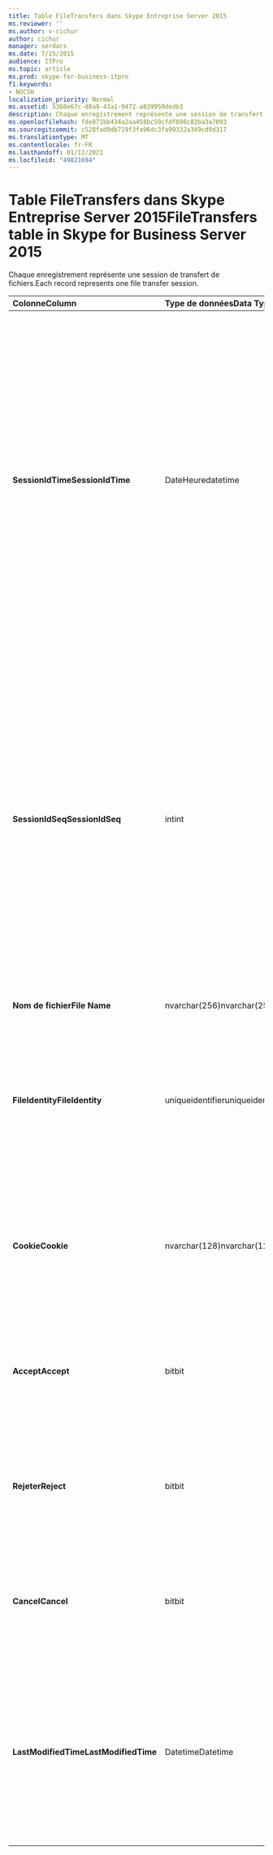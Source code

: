 ```yaml
---
title: Table FileTransfers dans Skype Entreprise Server 2015
ms.reviewer: ''
ms.author: v-cichur
author: cichur
manager: serdars
ms.date: 7/15/2015
audience: ITPro
ms.topic: article
ms.prod: skype-for-business-itpro
f1.keywords:
- NOCSH
localization_priority: Normal
ms.assetid: 5368e67c-d8a9-43a1-9472-a839950dedb3
description: Chaque enregistrement représente une session de transfert de fichiers.
ms.openlocfilehash: fde871bb434a2aa458bc59cfdf098c82ba3a7093
ms.sourcegitcommit: c528fad9db719f3fa96dc3fa99332a349cd9d317
ms.translationtype: MT
ms.contentlocale: fr-FR
ms.lasthandoff: 01/12/2021
ms.locfileid: "49821694"
---
```

# <a name="filetransfers-table-in-skype-for-business-server-2015"></a><span data-ttu-id="c8257-103">Table FileTransfers dans Skype Entreprise Server 2015</span><span class="sxs-lookup"><span data-stu-id="c8257-103">FileTransfers table in Skype for Business Server 2015</span></span>
 
<span data-ttu-id="c8257-104">Chaque enregistrement représente une session de transfert de fichiers.</span><span class="sxs-lookup"><span data-stu-id="c8257-104">Each record represents one file transfer session.</span></span>
  
|<span data-ttu-id="c8257-105">**Colonne**</span><span class="sxs-lookup"><span data-stu-id="c8257-105">**Column**</span></span>|<span data-ttu-id="c8257-106">**Type de données**</span><span class="sxs-lookup"><span data-stu-id="c8257-106">**Data Type**</span></span>|<span data-ttu-id="c8257-107">**Clé/Index**</span><span class="sxs-lookup"><span data-stu-id="c8257-107">**Key/Index**</span></span>|<span data-ttu-id="c8257-108">**Details**</span><span class="sxs-lookup"><span data-stu-id="c8257-108">**Details**</span></span>|
|:-----|:-----|:-----|:-----|
|<span data-ttu-id="c8257-109">**SessionIdTime**</span><span class="sxs-lookup"><span data-stu-id="c8257-109">**SessionIdTime**</span></span> <br/> |<span data-ttu-id="c8257-110">DateHeure</span><span class="sxs-lookup"><span data-stu-id="c8257-110">datetime</span></span>  <br/> |<span data-ttu-id="c8257-111">Primaire, étrangère</span><span class="sxs-lookup"><span data-stu-id="c8257-111">Primary, Foreign</span></span>  <br/> |<span data-ttu-id="c8257-112">Heure de la demande de session.</span><span class="sxs-lookup"><span data-stu-id="c8257-112">Time of session request.</span></span> <span data-ttu-id="c8257-113">Utilisée conjointement avec **SessionIdSeq** pour identifier de manière unique une session.</span><span class="sxs-lookup"><span data-stu-id="c8257-113">Used in conjunction with **SessionIdSeq** to uniquely identify a session.</span></span> <span data-ttu-id="c8257-114">Pour plus d’informations, voir le tableau Dialogs dans Skype Entreprise [Server 2015.](dialogs.md)</span><span class="sxs-lookup"><span data-stu-id="c8257-114">See the [Dialogs table in Skype for Business Server 2015](dialogs.md) for more information.</span></span> <br/> |
|<span data-ttu-id="c8257-115">**SessionIdSeq**</span><span class="sxs-lookup"><span data-stu-id="c8257-115">**SessionIdSeq**</span></span> <br/> |<span data-ttu-id="c8257-116">int</span><span class="sxs-lookup"><span data-stu-id="c8257-116">int</span></span>  <br/> |<span data-ttu-id="c8257-117">Primaire, étrangère</span><span class="sxs-lookup"><span data-stu-id="c8257-117">Primary, Foreign</span></span>  <br/> |<span data-ttu-id="c8257-118">Numéro d’ID pour identifier la session.</span><span class="sxs-lookup"><span data-stu-id="c8257-118">ID number to identify the session.</span></span> <span data-ttu-id="c8257-119">Utilisé conjointement avec **SessionIdTime** pour identifier de manière unique une session.</span><span class="sxs-lookup"><span data-stu-id="c8257-119">Used in conjunction with **SessionIdTime** to uniquely identify a session.</span></span> <span data-ttu-id="c8257-120">Pour plus d’informations, voir le tableau Dialogs dans Skype Entreprise [Server 2015.](dialogs.md)</span><span class="sxs-lookup"><span data-stu-id="c8257-120">See the [Dialogs table in Skype for Business Server 2015](dialogs.md) for more information.</span></span> <br/> |
|<span data-ttu-id="c8257-121">**Nom de fichier**</span><span class="sxs-lookup"><span data-stu-id="c8257-121">**File Name**</span></span> <br/> |<span data-ttu-id="c8257-122">nvarchar(256)</span><span class="sxs-lookup"><span data-stu-id="c8257-122">nvarchar(256)</span></span>  <br/> ||<span data-ttu-id="c8257-123">Nom du fichier.</span><span class="sxs-lookup"><span data-stu-id="c8257-123">Name of the file.</span></span>  <br/> |
|<span data-ttu-id="c8257-124">**FileIdentity**</span><span class="sxs-lookup"><span data-stu-id="c8257-124">**FileIdentity**</span></span> <br/> |<span data-ttu-id="c8257-125">uniqueidentifier</span><span class="sxs-lookup"><span data-stu-id="c8257-125">uniqueidentifier</span></span>  <br/> ||<span data-ttu-id="c8257-126">Identificateur unique permettant de différencier les transferts de fichiers concernant le même nom de fichier.</span><span class="sxs-lookup"><span data-stu-id="c8257-126">Unique identifier to distinguish between file transfers involving the same file name.</span></span>  <br/> |
|<span data-ttu-id="c8257-127">**Cookie**</span><span class="sxs-lookup"><span data-stu-id="c8257-127">**Cookie**</span></span> <br/> |<span data-ttu-id="c8257-128">nvarchar(128)</span><span class="sxs-lookup"><span data-stu-id="c8257-128">nvarchar(128)</span></span>  <br/> |<span data-ttu-id="c8257-129">Primaire</span><span class="sxs-lookup"><span data-stu-id="c8257-129">Primary</span></span>  <br/> |<span data-ttu-id="c8257-130">Utilisé pour identifier chaque message de suivi comme étant associé à celui-ci.</span><span class="sxs-lookup"><span data-stu-id="c8257-130">Used to identify every follow-up message as being associated with this one.</span></span>  <br/> |
|<span data-ttu-id="c8257-131">**Accept**</span><span class="sxs-lookup"><span data-stu-id="c8257-131">**Accept**</span></span> <br/> |<span data-ttu-id="c8257-132">bit</span><span class="sxs-lookup"><span data-stu-id="c8257-132">bit</span></span>  <br/> ||<span data-ttu-id="c8257-p103">Peut-être TRUE ou NULL. Si TRUE, alors Reject et Cancel seront NULL.</span><span class="sxs-lookup"><span data-stu-id="c8257-p103">Can be TRUE or NULL. If TRUE, then Reject and Cancel will be NULL.</span></span>  <br/> |
|<span data-ttu-id="c8257-135">**Rejeter**</span><span class="sxs-lookup"><span data-stu-id="c8257-135">**Reject**</span></span> <br/> |<span data-ttu-id="c8257-136">bit</span><span class="sxs-lookup"><span data-stu-id="c8257-136">bit</span></span>  <br/> ||<span data-ttu-id="c8257-p104">Peut-être TRUE ou NULL. Si TRUE, alors Accept et Cancel seront NULL.</span><span class="sxs-lookup"><span data-stu-id="c8257-p104">Can be TRUE or NULL. If TRUE, then Accept and Cancel will be NULL.</span></span>  <br/> |
|<span data-ttu-id="c8257-139">**Cancel**</span><span class="sxs-lookup"><span data-stu-id="c8257-139">**Cancel**</span></span> <br/> |<span data-ttu-id="c8257-140">bit</span><span class="sxs-lookup"><span data-stu-id="c8257-140">bit</span></span>  <br/> ||<span data-ttu-id="c8257-p105">Peut-être TRUE ou NULL. Si TRUE, alors Accept et Reject seront NULL.</span><span class="sxs-lookup"><span data-stu-id="c8257-p105">Can be TRUE or NULL. If TRUE, then Accept and Reject will be NULL.</span></span>  <br/> |
|<span data-ttu-id="c8257-143">**LastModifiedTime**</span><span class="sxs-lookup"><span data-stu-id="c8257-143">**LastModifiedTime**</span></span> <br/> |<span data-ttu-id="c8257-144">Datetime</span><span class="sxs-lookup"><span data-stu-id="c8257-144">Datetime</span></span>  <br/> ||<span data-ttu-id="c8257-145">Réservé à un usage interne par le service de surveillance.</span><span class="sxs-lookup"><span data-stu-id="c8257-145">For internal use by the Monitoring service.</span></span>  <br/> <span data-ttu-id="c8257-146">Ce champ a été introduit dans Skype Entreprise Server 2015.</span><span class="sxs-lookup"><span data-stu-id="c8257-146">This field was introduced in Skype for Business Server 2015.</span></span>  <br/> |
   

